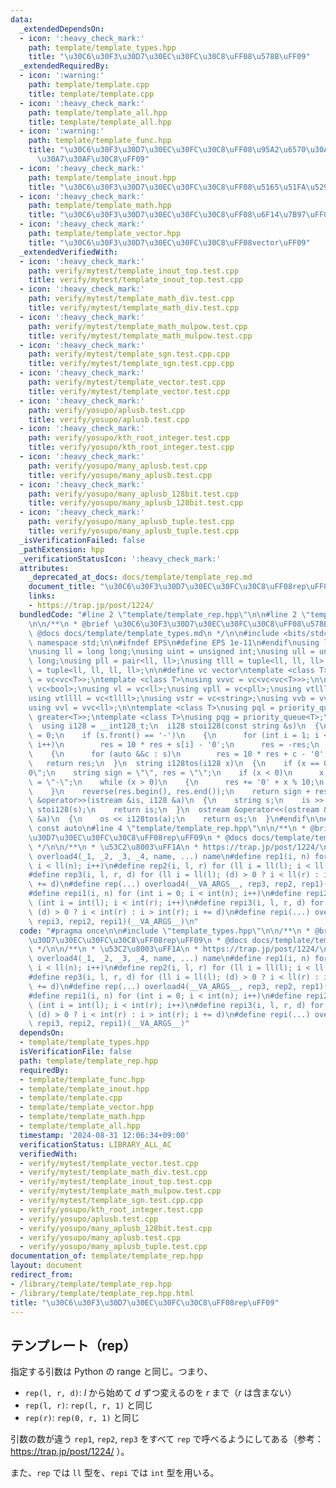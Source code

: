 ```yaml
---
data:
  _extendedDependsOn:
  - icon: ':heavy_check_mark:'
    path: template/template_types.hpp
    title: "\u30C6\u30F3\u30D7\u30EC\u30FC\u30C8\uFF08\u578B\uFF09"
  _extendedRequiredBy:
  - icon: ':warning:'
    path: template/template.cpp
    title: template/template.cpp
  - icon: ':heavy_check_mark:'
    path: template/template_all.hpp
    title: template/template_all.hpp
  - icon: ':warning:'
    path: template/template_func.hpp
    title: "\u30C6\u30F3\u30D7\u30EC\u30FC\u30C8\uFF08\u95A2\u6570\u30AA\u30D6\u30B8\
      \u30A7\u30AF\u30C8\uFF09"
  - icon: ':heavy_check_mark:'
    path: template/template_inout.hpp
    title: "\u30C6\u30F3\u30D7\u30EC\u30FC\u30C8\uFF08\u5165\u51FA\u529B\uFF09"
  - icon: ':heavy_check_mark:'
    path: template/template_math.hpp
    title: "\u30C6\u30F3\u30D7\u30EC\u30FC\u30C8\uFF08\u6F14\u7B97\uFF09"
  - icon: ':heavy_check_mark:'
    path: template/template_vector.hpp
    title: "\u30C6\u30F3\u30D7\u30EC\u30FC\u30C8\uFF08vector\uFF09"
  _extendedVerifiedWith:
  - icon: ':heavy_check_mark:'
    path: verify/mytest/template_inout_top.test.cpp
    title: verify/mytest/template_inout_top.test.cpp
  - icon: ':heavy_check_mark:'
    path: verify/mytest/template_math_div.test.cpp
    title: verify/mytest/template_math_div.test.cpp
  - icon: ':heavy_check_mark:'
    path: verify/mytest/template_math_mulpow.test.cpp
    title: verify/mytest/template_math_mulpow.test.cpp
  - icon: ':heavy_check_mark:'
    path: verify/mytest/template_sgn.test.cpp.cpp
    title: verify/mytest/template_sgn.test.cpp.cpp
  - icon: ':heavy_check_mark:'
    path: verify/mytest/template_vector.test.cpp
    title: verify/mytest/template_vector.test.cpp
  - icon: ':heavy_check_mark:'
    path: verify/yosupo/aplusb.test.cpp
    title: verify/yosupo/aplusb.test.cpp
  - icon: ':heavy_check_mark:'
    path: verify/yosupo/kth_root_integer.test.cpp
    title: verify/yosupo/kth_root_integer.test.cpp
  - icon: ':heavy_check_mark:'
    path: verify/yosupo/many_aplusb.test.cpp
    title: verify/yosupo/many_aplusb.test.cpp
  - icon: ':heavy_check_mark:'
    path: verify/yosupo/many_aplusb_128bit.test.cpp
    title: verify/yosupo/many_aplusb_128bit.test.cpp
  - icon: ':heavy_check_mark:'
    path: verify/yosupo/many_aplusb_tuple.test.cpp
    title: verify/yosupo/many_aplusb_tuple.test.cpp
  _isVerificationFailed: false
  _pathExtension: hpp
  _verificationStatusIcon: ':heavy_check_mark:'
  attributes:
    _deprecated_at_docs: docs/template/template_rep.md
    document_title: "\u30C6\u30F3\u30D7\u30EC\u30FC\u30C8\uFF08rep\uFF09"
    links:
    - https://trap.jp/post/1224/
  bundledCode: "#line 2 \"template/template_rep.hpp\"\n\n#line 2 \"template/template_types.hpp\"\
    \n\n/**\n * @brief \u30C6\u30F3\u30D7\u30EC\u30FC\u30C8\uFF08\u578B\uFF09\n *\
    \ @docs docs/template/template_types.md\n */\n\n#include <bits/stdc++.h>\nusing\
    \ namespace std;\n\n#ifndef EPS\n#define EPS 1e-11\n#endif\nusing ld = decltype(EPS);\n\
    \nusing ll = long long;\nusing uint = unsigned int;\nusing ull = unsigned long\
    \ long;\nusing pll = pair<ll, ll>;\nusing tlll = tuple<ll, ll, ll>;\nusing tllll\
    \ = tuple<ll, ll, ll, ll>;\n\n#define vc vector\ntemplate <class T>\nusing vvc\
    \ = vc<vc<T>>;\ntemplate <class T>\nusing vvvc = vc<vc<vc<T>>>;\n\nusing vb =\
    \ vc<bool>;\nusing vl = vc<ll>;\nusing vpll = vc<pll>;\nusing vtlll = vc<tlll>;\n\
    using vtllll = vc<tllll>;\nusing vstr = vc<string>;\nusing vvb = vvc<bool>;\n\
    using vvl = vvc<ll>;\n\ntemplate <class T>\nusing pql = priority_queue<T, vc<T>,\
    \ greater<T>>;\ntemplate <class T>\nusing pqg = priority_queue<T>;\n\n#ifdef __SIZEOF_INT128__\n\
    \  using i128 = __int128_t;\n  i128 stoi128(const string &s)\n  {\n    i128 res\
    \ = 0;\n    if (s.front() == '-')\n    {\n      for (int i = 1; i < (int)s.size();\
    \ i++)\n        res = 10 * res + s[i] - '0';\n      res = -res;\n    }\n    else\n\
    \    {\n      for (auto &&c : s)\n        res = 10 * res + c - '0';\n    }\n \
    \   return res;\n  }\n  string i128tos(i128 x)\n  {\n    if (x == 0) return \"\
    0\";\n    string sign = \"\", res = \"\";\n    if (x < 0)\n      x = -x, sign\
    \ = \"-\";\n    while (x > 0)\n    {\n      res += '0' + x % 10;\n      x /= 10;\n\
    \    }\n    reverse(res.begin(), res.end());\n    return sign + res;\n  }\n  istream\
    \ &operator>>(istream &is, i128 &a)\n  {\n    string s;\n    is >> s;\n    a =\
    \ stoi128(s);\n    return is;\n  }\n  ostream &operator<<(ostream &os, const i128\
    \ &a)\n  {\n    os << i128tos(a);\n    return os;\n  }\n#endif\n\n#define cauto\
    \ const auto\n#line 4 \"template/template_rep.hpp\"\n\n/**\n * @brief \u30C6\u30F3\
    \u30D7\u30EC\u30FC\u30C8\uFF08rep\uFF09\n * @docs docs/template/template_rep.md\n\
    \ */\n\n/**\n * \u53C2\u8003\uFF1A\n * https://trap.jp/post/1224/\n*/\n\n#define\
    \ overload4(_1, _2, _3, _4, name, ...) name\n#define rep1(i, n) for (ll i = 0;\
    \ i < ll(n); i++)\n#define rep2(i, l, r) for (ll i = ll(l); i < ll(r); i++)\n\
    #define rep3(i, l, r, d) for (ll i = ll(l); (d) > 0 ? i < ll(r) : i > ll(r); i\
    \ += d)\n#define rep(...) overload4(__VA_ARGS__, rep3, rep2, rep1)(__VA_ARGS__)\n\
    #define repi1(i, n) for (int i = 0; i < int(n); i++)\n#define repi2(i, l, r) for\
    \ (int i = int(l); i < int(r); i++)\n#define repi3(i, l, r, d) for (int i = int(l);\
    \ (d) > 0 ? i < int(r) : i > int(r); i += d)\n#define repi(...) overload4(__VA_ARGS__,\
    \ repi3, repi2, repi1)(__VA_ARGS__)\n"
  code: "#pragma once\n\n#include \"template_types.hpp\"\n\n/**\n * @brief \u30C6\u30F3\
    \u30D7\u30EC\u30FC\u30C8\uFF08rep\uFF09\n * @docs docs/template/template_rep.md\n\
    \ */\n\n/**\n * \u53C2\u8003\uFF1A\n * https://trap.jp/post/1224/\n*/\n\n#define\
    \ overload4(_1, _2, _3, _4, name, ...) name\n#define rep1(i, n) for (ll i = 0;\
    \ i < ll(n); i++)\n#define rep2(i, l, r) for (ll i = ll(l); i < ll(r); i++)\n\
    #define rep3(i, l, r, d) for (ll i = ll(l); (d) > 0 ? i < ll(r) : i > ll(r); i\
    \ += d)\n#define rep(...) overload4(__VA_ARGS__, rep3, rep2, rep1)(__VA_ARGS__)\n\
    #define repi1(i, n) for (int i = 0; i < int(n); i++)\n#define repi2(i, l, r) for\
    \ (int i = int(l); i < int(r); i++)\n#define repi3(i, l, r, d) for (int i = int(l);\
    \ (d) > 0 ? i < int(r) : i > int(r); i += d)\n#define repi(...) overload4(__VA_ARGS__,\
    \ repi3, repi2, repi1)(__VA_ARGS__)"
  dependsOn:
  - template/template_types.hpp
  isVerificationFile: false
  path: template/template_rep.hpp
  requiredBy:
  - template/template_func.hpp
  - template/template_inout.hpp
  - template/template.cpp
  - template/template_vector.hpp
  - template/template_math.hpp
  - template/template_all.hpp
  timestamp: '2024-08-31 12:06:34+09:00'
  verificationStatus: LIBRARY_ALL_AC
  verifiedWith:
  - verify/mytest/template_vector.test.cpp
  - verify/mytest/template_math_div.test.cpp
  - verify/mytest/template_inout_top.test.cpp
  - verify/mytest/template_math_mulpow.test.cpp
  - verify/mytest/template_sgn.test.cpp.cpp
  - verify/yosupo/kth_root_integer.test.cpp
  - verify/yosupo/aplusb.test.cpp
  - verify/yosupo/many_aplusb_128bit.test.cpp
  - verify/yosupo/many_aplusb.test.cpp
  - verify/yosupo/many_aplusb_tuple.test.cpp
documentation_of: template/template_rep.hpp
layout: document
redirect_from:
- /library/template/template_rep.hpp
- /library/template/template_rep.hpp.html
title: "\u30C6\u30F3\u30D7\u30EC\u30FC\u30C8\uFF08rep\uFF09"
---
```

## テンプレート（rep）

指定する引数は Python の range と同じ。つまり、

- `rep(l, r, d)`: $l$ から始めて $d$ ずつ変えるのを $r$ まで（$r$ は含まない）
- `rep(l, r)`: `rep(l, r, 1)` と同じ
- `rep(r)`: `rep(0, r, 1)` と同じ

引数の数が違う `rep1`, `rep2`, `rep3` をすべて `rep` で呼べるようにしてある（参考： https://trap.jp/post/1224/ ）。

また、`rep` では `ll` 型を、`repi` では `int` 型を用いる。